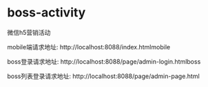 # boss-activity
微信h5营销活动



mobile端请求地址:
http://localhost:8088/index.htmlmobile

boss登录请求地址:
http://localhost:8088/page/admin-login.htmlboss

boss列表登录请求地址:
http://localhost:8088/page/admin-page.html

